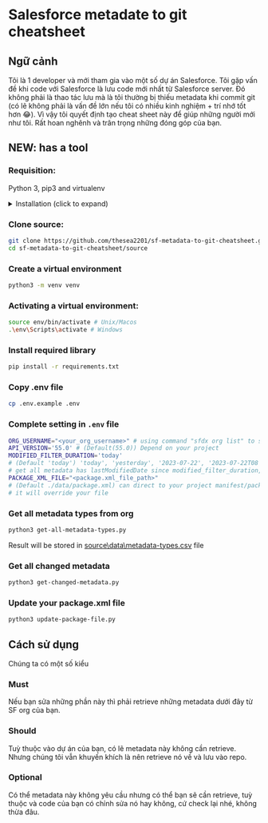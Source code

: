 # Salesforce metadate to git cheatsheet

## Ngữ cảnh
   
Tôi là 1 developer và mới tham gia vào một số dự án Salesforce. Tôi gặp vấn đề khi code với Salesforce là lưu code mới nhất từ Salesforce server. Đó không phải là thao tác lưu mà là tôi thường bị thiếu metadata khi commit git (có lẽ không phải là vấn đề lớn nếu tôi có nhiều kinh nghiệm + trí nhớ tốt hơn 😂). Vì vậy tôi quyết định tạo cheat sheet này để giúp những người mới như tôi. Rất hoan nghênh và trân trọng những đóng góp của bạn.


## NEW: has a tool 

### Requisition:

Python 3, pip3 and virtualenv
<details>
<summary>
Installation (click to expand)
</summary>

#### Install python 3:
Unix/macOS included python3, check it by command `python3 --version`

Windows: access [https://www.python.org/downloads/](https://www.python.org/downloads/) or install directly from Microsoft Store

#### Install virtual environment
```bash
python3 -m pip install --user virtualenv
```
</details>

### Clone source:
```bash
git clone https://github.com/thesea2201/sf-metadata-to-git-cheatsheet.git
cd sf-metadata-to-git-cheatsheet/source
```

### Create a virtual environment
```bash
python3 -m venv venv
```

### Activating a virtual environment:
```bash
source env/bin/activate # Unix/Macos
.\env\Scripts\activate # Windows
```

### Install required library
```bash
pip install -r requirements.txt
```

### Copy .env file
```bash
cp .env.example .env
```

### Complete setting in `.env` file
```bash
ORG_USERNAME="<your_org_username>" # using command "sfdx org list" to see list of org username
API_VERSION='55.0' # (Default(55.0)) Depend on your project
MODIFIED_FILTER_DURATION='today'
# (Default 'today') 'today', 'yesterday', '2023-07-22', '2023-07-22T08'
# get all metadata has lastModifiedDate since modified_filter_duration, Todo: 
PACKAGE_XML_FILE="<package.xml_file_path>" 
# (Default ./data/package.xml) can direct to your project manifest/package.xml, 
# it will override your file
```

### Get all metadata types from org
```bash
python3 get-all-metadata-types.py
```

Result will be stored in [source\data\metadata-types.csv](source\data\metadata-types.csv) file

### Get all changed metadata
```bash
python3 get-changed-metadata.py
```


### Update your package.xml file
```bash
python3 update-package-file.py
```


## Cách sử dụng

Chúng ta có một số kiểu

### Must
Nếu bạn sửa những phần này thì phải retrieve những metadata dưới đây từ SF org của bạn.

### Should
Tuỳ thuộc vào dự án của bạn, có lẽ metadata này không cần retrieve. Nhưng chúng tôi vẫn khuyến khích là nên retrieve nó về và lưu vào repo.

### Optional
Có thể metadata này không yêu cầu nhưng có thể bạn sẽ cần retrieve, tuỳ thuộc và code của bạn có chỉnh sửa nó hay không, cứ check lại nhé, không thừa đâu.

##  